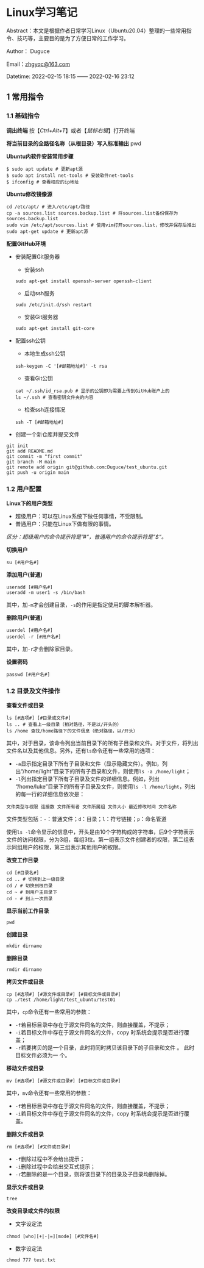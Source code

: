 # Linux学习笔记

Abstract：本文是根据作者日常学习Linux（Ubuntu20.04）整理的一些常用指令、技巧等，主要目的是为了方便日常的工作学习。

Author： Duguce

Email：zhgyqc@163.com

Datetime:  2022-02-15 18:15 —— 2022-02-16 23:12

## 1 常用指令

### 1.1 基础指令

**调出终端** 按【*Ctrl+Alt+T*】或者【*鼠标右键*】打开终端

**将当前目录的全路径名称（从根目录）写入标准输出** pwd

**Ubuntu内软件安装常用步骤**

```shell
$ sudo apt update # 更新apt源
$ sudo apt install net-tools # 安装软件net-tools
$ ifconfig # 查看相应的ip地址
```

**Ubuntu修改镜像源**

```shell
cd /etc/apt/ # 进入/etc/apt/路径
cp -a sources.list sources.backup.list # 将sources.list备份保存为sources.backup.list
sudo vim /etc/apt/sources.list # 使用vim打开sources.list，修改并保存后推出
sudo apt-get update # 更新apt源
```

**配置GitHub环境**

- 安装配置Git服务器

  - 安装ssh

  ```shell
  sudo apt-get install openssh-server openssh-client
  ```

  - 启动ssh服务

  ```shell
  sudo /etc/init.d/ssh restart
  ```

  - 安装Git服务器

  ```shell
  sudo apt-get install git-core
  ```

- 配置ssh公钥

  - 本地生成ssh公钥

  ```shell
  ssh-keygen -C '[#邮箱地址#]' -t rsa
  ```

  - 查看Git公钥

  ```shell
  cat ~/.ssh/id_rsa.pub # 显示的公钥即为需要上传到GitHub账户上的
  ls ~/.ssh # 查看密钥文件夹的内容
  ```

  - 检查ssh连接情况

  ```shell
  ssh -T [#邮箱地址#]
  ```


- 创建一个新仓库并提交文件

```shell
git init
git add README.md
git commit -m "first commit"
git branch -M main
git remote add origin git@github.com:Duguce/test_ubuntu.git
git push -u origin main
```

### 1.2 用户配置

**Linux下的用户类型**

- 超级用户：可以在Linux系统下做任何事情，不受限制。
- 普通用户：只能在Linux下做有限的事情。

*区分：超级用户的命令提示符是”#“，普通用户的命令提示符是”$“。*

**切换用户**

```shell
su [#用户名#]
```

**添加用户(普通)**

```shell
useradd [#用户名#]
useradd -m user1 -s /bin/bash
```

其中，加`-m`才会创建目录，`-s`的作用是指定使用的脚本解析器。

**删除用户(普通)**

```shell
userdel [#用户名#]
userdel -r [#用户名#]
```

其中，加`-r`才会删除家目录。

**设置密码**

```shell
passwd [#用户名#]
```

### 1.2 目录及文件操作

**查看文件或目录**

```
ls [#选项#] [#目录或文件#]
ls .. # 查看上一级目录（相对路径，不是以/开头的）
ls /home 查找/home路径下的文件信息（绝对路径，以/开头）
```

其中，对于目录，该命令列出当前目录下的所有子目录和文件。对于文件，将列出文件名以及其他信息。另外，还有`ls`命令还有一些常用的选项：

- `-a`显示指定目录下所有子目录和文件（显示隐藏文件）。例如，列出“/home/light”目录下的所有子目录和文件，则使用`ls -a /home/light`；
- `-l`列出指定目录下所有子目录及文件的详细信息。例如，列出 “/home/luke”目录下的所有子目录及文件，则使用`ls -l /home/light`，列出的每一行的详细信息依次是：

```
文件类型与权限 连接数 文件所有者 文件所属组 文件大小 最近修改时间 文件名称
```

文件类型包括：`-`：普通文件；`d`：目录；`l`：符号链接；`p`：命名管道

使用`ls -l`命令显示的信息中，开头是由10个字符构成的字符串，后9个字符表示文件的访问权限，分为3组，每组3位。第一组表示文件创建者的权限，第二组表示同组用户的权限，第三组表示其他用户的权限。

**改变工作目录**

```shell
cd [#目录名#]
cd .. # 切换到上一级目录
cd / # 切换到根目录
cd ~ # 到用户主目录下
cd - # 到上一次目录
```

**显示当前工作目录**

```shell
pwd
```

**创建目录**

```shell
mkdir dirname
```

**删除目录**

```shell
rmdir dirname
```

**拷贝文件或目录**

```shell
cp [#选项#] [#源文件或目录#] [#目标文件或目录#]
cp ./test /home/light/test_ubuntu/test01
```

其中，`cp`命令还有一些常用的参数：

- `-f`若目标目录中存在于源文件同名的文件，则直接覆盖，不提示；
- `-i`若目标文件中存在于源文件同名的文件，copy 时系统会提示是否进行覆盖；
- `-r`若要拷贝的是一个目录，此时将同时拷贝该目录下的子目录和文件 。 此时目标文件必须为一 个。

**移动文件或目录**

```shell
mv [#选项#] [#源文件或目录#] [#目标文件或目录#]
```

其中，`mv`命令还有一些常用的参数：

- `-f`若目标目录中存在于源文件同名的文件，则直接覆盖，不提示；
- `-i`若目标文件中存在于源文件同名的文件，copy 时系统会提示是否进行覆盖。

**删除文件或目录**

```shell
rm [#选项#] [#文件或目录#]
```

- `-f`删除过程中不会给出提示；
- `-i`删除过程中会给出交互式提示；
- `-r`若删除的是一个目录，则将该目录下的目录及子目录均删除掉。

**显示文件或目录**

```shell
tree
```

**改变目录或文件的权限**

- 文字设定法

```shell
chmod [who][+|-|=][mode] [#文件名#]
```

- 数字设定法

```shell
chmod 777 test.txt
```

